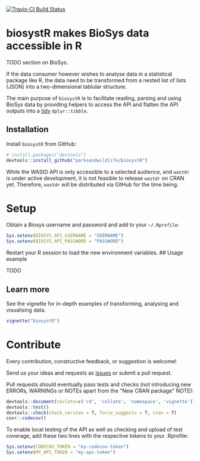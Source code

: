 <!-- README.md is generated from README.Rmd. Please edit that file -->
[![Travis-CI Build Status](https://travis-ci.org/parksandwildlife/biosystR.png?branch=master)](https://travis-ci.org/parksandwildlife/biosystR)

biosystR makes BioSys data accessible in R
==========================================

TODO section on BioSys.

If the data consumer however wishes to analyse data in a statistical package like R, the data need to be transformed from a nested list of lists (JSON) into a two-dimensional tablular structure.

The main purpose of `biosystR` is to facilitate reading, parsing and using BioSys data by providing helpers to access the API and flatten the API outputs into a [tidy](http://vita.had.co.nz/papers/tidy-data.html) `dplyr::tibble`.

Installation
------------

Install `biosystR` from GitHub:

``` r
# install.packages("devtools")
devtools::install_github("parksandwildlife/biosystR")
```

While the WAStD API is only accessible to a selected audience, and `wastdr` is under active development, it is not feasible to release `wastdr` on CRAN yet. Therefore, `wastdr` will be distributed via GitHub for the time being.

Setup
=====

Obtain a Biosys username and password and add to your `~/.Rprofile`:

``` r
Sys.setenv(BIOSYS_API_USERNAME = "USERNAME")
Sys.setenv(BIOSYS_API_PASSWORD = "PASSWORD")
```

Restart your R session to load the new environment variables. \#\# Usage example

TODO

Learn more
----------

See the vignette for in-depth examples of transforming, analysing and visualising data.

``` r
vignette("biosystR")
```

Contribute
==========

Every contribution, constructive feedback, or suggestion is welcome!

Send us your ideas and requests as [issues](https://github.com/parksandwildlife/biosystr/issues) or submit a pull request.

Pull requests should eventually pass tests and checks (not introducing new ERRORs, WARNINGs or NOTEs apart from the "New CRAN package" NOTE):

``` r
devtools::document(roclets=c('rd', 'collate', 'namespace', 'vignette'))
devtools::test()
devtools::check(check_version = T, force_suggests = T, cran = T)
covr::codecov()
```

To enable local testing of the API as well as checking and upload of test coverage, add these two lines with the respective tokens to your .Rprofile:

``` r
Sys.setenv(CODECOV_TOKEN = "my-codecov-token")
Sys.setenv(MY_API_TOKEN = "my-api-token")
```
